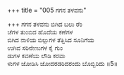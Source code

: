 +++
title = "005 ಗಗನ ತಳವನು"

+++
ಗಗನ ತಳವನು ಬಿಗಿದ ಬಲು ರೆಂ  
ಚೆಗಳ ತುಂಬಿದ ಹೊದೆಯ ಕಣೆಗಳ  
ಬಿಗಿದ ನಾಳಿಯ ಬಿಲ್ಲುಗಳ ತೆತ್ತಿಸಿದ ಸೂನಿಗೆಯ  
ಉಗಿವ ಸರಿನೇಣುಗಳ ಕೈ ಗುಂ  
ಡುಗಳ ಕವಣೆಯ ಲೌಡಿ ಕರವಾ  
ಳುಗಳ ಜೋಡಿಸಿ ಜೋದರಡರಿದರಂದು ಬೊಬ್ಬಿರಿದು      ॥5॥